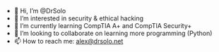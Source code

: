 - 👋 Hi, I’m @DrSolo
- 👀 I’m interested in security & ethical hacking
- 🌱 I’m currently learning CompTIA A+ and CompTIA Security+
- 💞️ I’m looking to collaborate on learning more programming (Python)
- 📫 How to reach me: alex@drsolo.net

<!---
DrSolo/DrSolo is a ✨ special ✨ repository because its `README.md` (this file) appears on your GitHub profile.
You can click the Preview link to take a look at your changes.
--->

